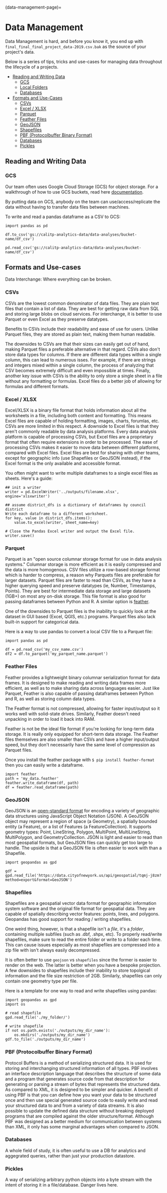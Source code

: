 (data-management-page)=
# Data Management

Data Management is hard, and before you know it, you end up with `final_final_final_project_data-2019.csv.bak` as the source of your project's data.

Below is a series of tips, tricks and use-cases for managing data throughout the lifecycle of a projects.

* [Reading and Writing Data](#reading-and-writing-data)
    * [GCS](#GCS)
    * [Local Folders](#local-folders)
    * [Databases](#databases)
* [Formats and Use-Cases](#formats-and-use-cases)
    * [CSVs](#csvs)
    * [Excel / XLSX](#excel--xlsx)
    * [Parquet](#parquet)
    * [Feather Files](#feather-files)
    * [GeoJSON](#geojson)
    * [Shapefiles](#shapefiles)
    * [PBF (Protocolbuffer Binary Format)](#pbf-protocolbuffer-binary-format)
    * [Databases](#databases-1)
    * [Pickles](#pickles)

## Reading and Writing Data
### GCS
Our team often uses Google Cloud Storage (GCS) for object storage. For a walkthrough of how to use GCS buckets, read here [documentation](https://docs.calitp.org/data-infra/analytics_tools/storing_data.html#in-gcs).

By putting data on GCS, anybody on the team can use/access/replicate the data without having to transfer data files between machines.

To write and read a pandas dataframe as a CSV to GCS:

```
import pandas as pd

df.to_csv('gs://calitp-analytics-data/data-analyses/bucket-name/df_csv')

pd.read_csv('gs://calitp-analytics-data/data-analyses/bucket-name/df_csv')

```

## Formats and Use-cases
Data Interchange: Where everything can be broken.

### CSVs
CSVs are the lowest common denominator of data files. They are plain text files that contain a list of data. They are best for getting raw data from SQL and storing large blobs on cloud services. For interchange, it is better to use Parquet or even Excel as they preserve datatypes.

Benefits to CSVs include their readability and ease of use for users. Unlike Parquet files, they are stored as plain text, making them human readable.

The downsides to CSVs are that their sizes can easily get out of hand, making Parquet files a preferable alternative in that regard. CSVs also don't store data types for columns. If there are different data types within a single column, this can lead to numerous isses. For example, if there are  strings and integers mixed within a single column, the process of analyzing that CSV becomes extremely difficult and even impossible at times. Finally, another key issue with CSVs is the ability to only store a single sheet in a file without any formatting or formulas. Excel files do a better job of allowing for formulas and different formats.


### Excel / XLSX

Excel/XLSX is a binary file format that holds information about all the worksheets in a file, including both content and formatting. This means Excel files are capable of holding formatting, images, charts, forumlas, etc. CSVs are more limited in this respect. A downside to Excel files is that they aren't commonly readable by data analysis platforms. Every data analysis platform is capable of processing CSVs, but Excel files are a proprietary format that often require extensions in order to be processed. The ease of processing CSVs makes it easier to move data between different platforms, compared with Excel files. Excel files are best for sharing with other teams, except for geographic info (use Shapefiles or GeoJSON instead), if the Excel format is the only available and accessible format.

You often might want to write multiple dataframes to a single excel files as sheets. Here's a guide:

```
## init a writer
writer = pd.ExcelWriter('../outputs/filename.xlsx', engine='xlsxwriter')

## assume district_dfs is a dictionary of dataframes by council district
Write each dataframe to a different worksheet.
for key, value in district_dfs.items():
    value.to_excel(writer, sheet_name=key)

# Close the Pandas Excel writer and output the Excel file.
writer.save()
```

### Parquet
Parquet is an "open source columnar storage format for use in data analysis systems." Columnar storage is more efficient as it is  easily compressed and the data is more homogenous. CSV files utilize a row-based storage format which is harder to compress, a reason why Parquets files are preferable for larger datasets. Parquet files are faster to read than CSVs, as they have a higher querying speed and preserve datatypes (ie, Number,  Timestamps, Points). They are best for intermediate data storage and large datasets (1GB+) on most any on-disk storage. This file format is also good for passing dataframes between Python and R. A similar option is [feather](https://blog.rstudio.com/2016/03/29/feather/).

One of the downsides to Parquet files is the inability to quickly look at the dataset in GUI based (Excel, QGIS, etc.) programs. Parquet files also lack built-in support for categorical data.

Here is a way to use pandas to convert a local CSV file to a Parquet file:

```
import pandas as pd

df = pd.read_csv('my_csv_name.csv')
df2 = df.to_parquet('my_parquet_name.parquet')
```

### Feather Files
Feather provides a lightweight binary columnar serialization format for data frames. It is designed to make reading and writing data frames more efficient, as well as to make sharing data across languages easier. Just like Parquet, Feather is also capable of passing dataframes between Python and R, as well as storing column data types.

The Feather format is not compressed, allowing for faster input/output so it works well with solid-state drives. Similarly, Feather doesn't need unpacking in order to load it back into RAM.

Feather is not be the ideal file format if you're looking for long-term data storage. It is really only equipped for short-term data storage. The Feather files themselves are also smaller than CSVs and have a higher input/output speed, but they don't necessarily have the same level of compression as Parquet files.

Once you install the feather package with `$ pip install feather-format` then you can easily write a dataframe.

```
import feather
path = 'my_data.feather'
feather.write_dataframe(df, path)
df = feather.read_dataframe(path)
```

### GeoJSON
GeoJSON is an [open-standard format](https://geojson.org/) for encoding a variety of geographic data structures using JavaScript Object Notation (JSON).  A GeoJSON object may represent a region of space (a Geometry), a spatially bounded entity (a Feature), or a list of Features (a FeatureCollection). It supports geometry types: Point, LineString, Polygon, MultiPoint, MultiLineString, MultiPolygon, and GeometryCollection. JSON is light and easier to read than most geospatial formats, but GeoJSON files can quickly get too large to handle. The upside is that a GeoJSON file is often easier to work with than a Shapefile.

```
import geopandas as gpd

gdf = gpd.read_file('https://data.cityofnewyork.us/api/geospatial/tqmj-j8zm?method=export&format=GeoJSON')
```

### Shapefiles
Shapefiles are a geospatial vector data format for geographic information system software and the original file format for geospatial data. They are capable of spatially describing vector features: points, lines, and polygons. Geopandas has good support for reading / writing shapefiles.

One weird thing, however, is that a shapefile isn't a _file_, it's a _folder_, containing multiple subfiles (such as .dbf, .shpx, etc). To properly read/write shapefiles, make sure to read the entire folder or write to a folder each time. This can cause issues especially as most shapefiles are compressed into a zip file with isn't always easily decompressed.

It is often better to use `geojson` vs `shapefiles` since the former is easier to render on the web. The latter is better when you have a bespoke projection. A few downsides to shapefiles include their inability to store topolgical information and the file size restriction of 2GB. Similarly, shapefiles can only contain one geometry type per file.

Here is a template for one way to read and write shapefiles using pandas:
```
import geopandas as gpd
import os

# read shapefile
gpd.read_file('./my_folder/')

# write shapefile
if not os.path.exists('./outputs/my_dir_name'):
    os.mkdirs('./outputs/my_dir_name')
gdf.to_file('./outputs/my_dir_name')
```

### PBF (Protocolbuffer Binary Format)
Protocol Buffers is a method of serializing structured data. It is used for storing and interchanging structured information of all types. PBF involves an interface description language that describes the structure of some data and a program that generates source code from that description for generating or parsing a stream of bytes that represents the structured data. As compared to XML, it is designed to be simpler and quicker. A benefit of using PBF is that you can define how you want your data to be structured once and then use special generated source code to easily write and read your structured data to and from a variety of data streams. It is also possible to update the defined data structure without breaking deployed programs that are compiled against the older structure/format. Although PBF was designed as a better medium for communication between systems than XML, it only has some marginal advantages when compared to JSON.

### Databases
A whole field of study, it is often useful to use a DB for analytics and aggegrated queries, rather than just your production datastore.

### Pickles
A way of serializing arbitrary python objects into a byte stream with the intent of storing it in a file/database. Danger lives here.
